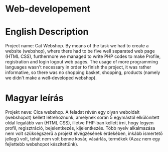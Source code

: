 # Web-developement
# English Description
Project name: Cat Webshop. By means of the task we had to create a website (webshop), where there had to be five well separated web page (HTML CSS), furthermore we managed to write PHP codes to make Profile, registration and login logout web pages.
The usage of more programming languages wasn't necessary in order to finish the project, it was rather informative, so there was no shopping basket, shopping, products (namely we didn't make a well-developed webshop).   
# Magyar leírás
Projekt neve: Cica webshop. A feladat révén egy olyan weboldalt (webshopot) kellett létrehoznunk, amelynek során 5 egymástól elkülönített oldal legalább van (HTML CSS), illetve PHP-ban kellett írni, hogy legyen profil, regisztráció, bejelentkezés, kijelentkezés. Több nyelv alkalmazása nem volt szükségszerű a projekt elvégzésének érdekében, inkább ismertető jellegű volt, tehát nem volt benne kosár, vásárlás, termékek (Azaz nem egy fejlettebb webshopot készítettünk).